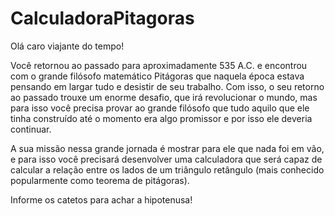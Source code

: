 # CalculadoraPitagoras

Olá caro viajante do tempo!

Você retornou ao passado para aproximadamente 535 A.C. e encontrou com o grande filósofo matemático Pitágoras que naquela época estava pensando em largar tudo e desistir de seu trabalho. Com isso, o seu retorno ao passado trouxe um enorme desafio, que irá revolucionar o mundo, mas para isso você precisa provar ao grande filósofo que tudo aquilo que ele tinha construído até o momento era algo promissor e por isso ele deveria continuar.

A sua missão nessa grande jornada é mostrar para ele que nada foi em vão, e para isso você precisará desenvolver uma calculadora que será capaz de calcular a relação entre os lados de um triângulo retângulo (mais conhecido popularmente como teorema de pitágoras).

Informe os catetos para achar a hipotenusa!
